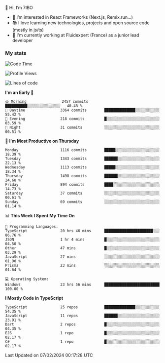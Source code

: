 👋 Hi, I’m 7IBO

- 👀 I’m interested in React Frameworks (Next.js, Remix.run...)
- 📚 I love learning new technologies, projects and open source code (mostly in js/ts)
- 💼 I'm currently working at Fluidexpert (France) as a junior lead developer

### My stats
<!--START_SECTION:waka-->
![Code Time](http://img.shields.io/badge/Code%20Time-480%20hrs%2046%20mins-blue)

![Profile Views](http://img.shields.io/badge/Profile%20Views-3-blue)

![Lines of code](https://img.shields.io/badge/From%20Hello%20World%20I%27ve%20Written-7.2%20million%20lines%20of%20code-blue)

**I'm an Early 🐤** 

```text
🌞 Morning                2457 commits        ██████████░░░░░░░░░░░░░░░   40.48 % 
🌆 Daytime                3364 commits        ██████████████░░░░░░░░░░░   55.42 % 
🌃 Evening                218 commits         █░░░░░░░░░░░░░░░░░░░░░░░░   03.59 % 
🌙 Night                  31 commits          ░░░░░░░░░░░░░░░░░░░░░░░░░   00.51 % 
```
📅 **I'm Most Productive on Thursday** 

```text
Monday                   1116 commits        █████░░░░░░░░░░░░░░░░░░░░   18.39 % 
Tuesday                  1343 commits        ██████░░░░░░░░░░░░░░░░░░░   22.13 % 
Wednesday                1113 commits        █████░░░░░░░░░░░░░░░░░░░░   18.34 % 
Thursday                 1498 commits        ██████░░░░░░░░░░░░░░░░░░░   24.68 % 
Friday                   894 commits         ████░░░░░░░░░░░░░░░░░░░░░   14.73 % 
Saturday                 37 commits          ░░░░░░░░░░░░░░░░░░░░░░░░░   00.61 % 
Sunday                   69 commits          ░░░░░░░░░░░░░░░░░░░░░░░░░   01.14 % 
```


📊 **This Week I Spent My Time On** 

```text
💬 Programming Languages: 
TypeScript               20 hrs 46 mins      ██████████████████████░░░   86.76 % 
JSON                     1 hr 4 mins         █░░░░░░░░░░░░░░░░░░░░░░░░   04.50 % 
Other                    47 mins             █░░░░░░░░░░░░░░░░░░░░░░░░   03.29 % 
JavaScript               27 mins             ░░░░░░░░░░░░░░░░░░░░░░░░░   01.90 % 
Prisma                   23 mins             ░░░░░░░░░░░░░░░░░░░░░░░░░   01.64 % 

💻 Operating System: 
Windows                  23 hrs 56 mins      █████████████████████████   100.00 % 
```

**I Mostly Code in TypeScript** 

```text
TypeScript               25 repos            ██████████████░░░░░░░░░░░   54.35 % 
JavaScript               11 repos            ██████░░░░░░░░░░░░░░░░░░░   23.91 % 
Dart                     2 repos             █░░░░░░░░░░░░░░░░░░░░░░░░   04.35 % 
EJS                      1 repo              █░░░░░░░░░░░░░░░░░░░░░░░░   02.17 % 
C#                       1 repo              █░░░░░░░░░░░░░░░░░░░░░░░░   02.17 % 
```




 Last Updated on 07/02/2024 00:17:28 UTC
<!--END_SECTION:waka-->
